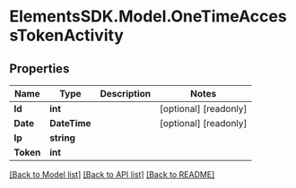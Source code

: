 # ElementsSDK.Model.OneTimeAccessTokenActivity

## Properties

Name | Type | Description | Notes
------------ | ------------- | ------------- | -------------
**Id** | **int** |  | [optional] [readonly] 
**Date** | **DateTime** |  | [optional] [readonly] 
**Ip** | **string** |  | 
**Token** | **int** |  | 

[[Back to Model list]](../README.md#documentation-for-models) [[Back to API list]](../README.md#documentation-for-api-endpoints) [[Back to README]](../README.md)

